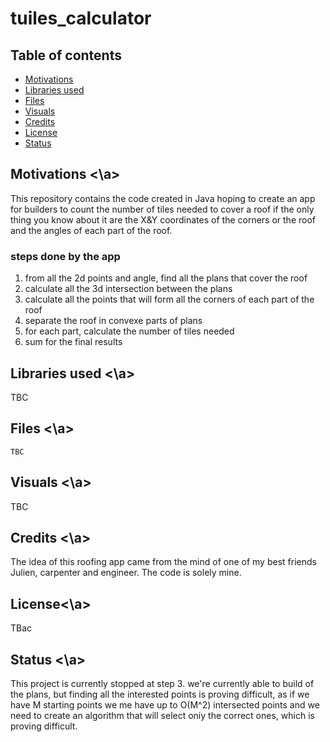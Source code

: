 # tuiles_calculator

## Table of contents

- [Motivations](#motiv)
- [Libraries used](#lib)
- [Files](#files)
- [Visuals](#vis)
- [Credits](#credits)
- [License](#lic)
- [Status](#status)


## Motivations <a name="motiv"> <\a>

This repository contains the code created in Java hoping to create an app for builders to count the number of tiles needed to cover a roof if the only thing you know about it are the X&Y coordinates of the corners or the roof and the angles of each part of the roof.

### steps done by the app

1. from all the 2d points and angle, find all the plans that cover the roof
2. calculate all the 3d intersection between the plans
3. calculate all the points that will form all the corners of each part of the roof
4. separate the roof in convexe parts of plans
5. for each part, calculate the number of tiles needed
5. sum for the final results

## Libraries used <a name="lib"><\a>

TBC

## Files <a name="files"><\a>

```text
TBC
```

## Visuals <a name="vis"><\a>

TBC

## Credits <a name="credits"><\a>

The idea of this roofing app came from the mind of one of my best friends Julien, carpenter and engineer. The code is solely mine.

## License<a name="lic"><\a>

TBac

## Status <a name="status"><\a>

This project is currently stopped at step 3. we're currently able to build of the plans, but finding all the interested points is proving difficult, as if we have M starting points we me have up to O(M^2) intersected points and we need to create an algorithm that will select oniy the correct ones, which is proving difficult.